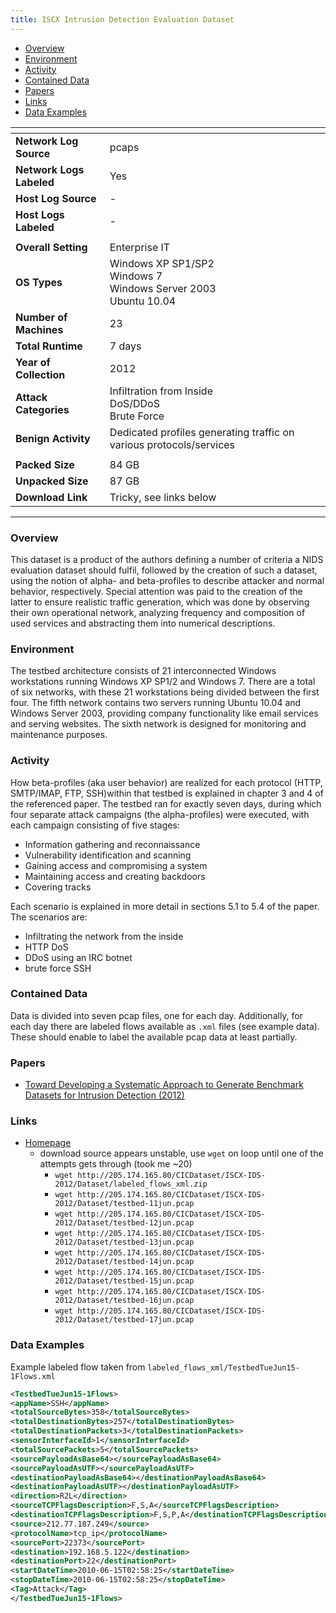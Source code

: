 ```yaml
---
title: ISCX Intrusion Detection Evaluation Dataset
---
```


- [Overview](#overview)
- [Environment](#environment)
- [Activity](#activity)
- [Contained Data](#contained-data)
- [Papers](#papers)
- [Links](#links)
- [Data Examples](#data-examples)

| <!-- -->                 | <!-- -->                                                                  |
|--------------------------|---------------------------------------------------------------------------|
| **Network Log Source**   | pcaps                                                                     |
| **Network Logs Labeled** | Yes                                                                       |
| **Host Log Source**      | -                                                                         |
| **Host Logs Labeled**    | -                                                                         |
|                          |                                                                           |
| **Overall Setting**      | Enterprise IT                                                             |
| **OS Types**             | Windows XP SP1/SP2<br/>Windows 7<br/>Windows Server 2003<br/>Ubuntu 10.04 |
| **Number of Machines**   | 23                                                                        |
| **Total Runtime**        | 7 days                                                                    |
| **Year of Collection**   | 2012                                                                      |
| **Attack Categories**    | Infiltration from Inside<br/>DoS/DDoS<br/>Brute Force                     |
| **Benign Activity**      | Dedicated profiles generating traffic on various protocols/services       |
|                          |                                                                           |
| **Packed Size**          | 84 GB                                                                     |
| **Unpacked Size**        | 87 GB                                                                     |
| **Download Link**        | Tricky, see links below                                                   |

***

### Overview

This dataset is a product of the authors defining a number of criteria a NIDS evaluation dataset should fulfil, followed
by the creation of such a dataset, using the notion of alpha- and beta-profiles to describe attacker and normal
behavior, respectively.
Special attention was paid to the creation of the latter to ensure realistic traffic generation, which was done by
observing their own operational network, analyzing frequency and composition of used services and abstracting them into
numerical descriptions.

### Environment

The testbed architecture consists of 21 interconnected Windows workstations running Windows XP SP1/2 and Windows 7.
There are a total of six networks, with these 21 workstations being divided between the first four.
The fifth network contains two servers running Ubuntu 10.04 and Windows Server 2003, providing company functionality
like email services and serving websites.
The sixth network is designed for monitoring and maintenance purposes.

### Activity

How beta-profiles (aka user behavior) are realized for each protocol (HTTP, SMTP/IMAP, FTP, SSH)within that testbed is
explained in chapter 3 and 4 of the referenced paper.
The testbed ran for exactly seven days, during which four separate attack campaigns (the alpha-profiles) were executed,
with each campaign consisting of five stages:

- Information gathering and reconnaissance
- Vulnerability identification and scanning
- Gaining access and compromising a system
- Maintaining access and creating backdoors
- Covering tracks

Each scenario is explained in more detail in sections 5.1 to 5.4 of the paper. The scenarios are:

- Infiltrating the network from the inside
- HTTP DoS
- DDoS using an IRC botnet
- brute force SSH

### Contained Data

Data is divided into seven pcap files, one for each day.
Additionally, for each day there are labeled flows available as `.xml` files (see example data).
These should enable to label the available pcap data at least partially.

### Papers

- [Toward Developing a Systematic Approach to Generate Benchmark Datasets for Intrusion Detection (2012)](https://doi.org/10.1016/j.cose.2011.12.012)

### Links

- [Homepage](https://www.unb.ca/cic/datasets/ids.html)
    - download source appears unstable, use `wget` on loop until one of the attempts gets through (took me ~20)
        - `wget http://205.174.165.80/CICDataset/ISCX-IDS-2012/Dataset/labeled_flows_xml.zip`
        - `wget http://205.174.165.80/CICDataset/ISCX-IDS-2012/Dataset/testbed-11jun.pcap`
        - `wget http://205.174.165.80/CICDataset/ISCX-IDS-2012/Dataset/testbed-12jun.pcap`
        - `wget http://205.174.165.80/CICDataset/ISCX-IDS-2012/Dataset/testbed-13jun.pcap`
        - `wget http://205.174.165.80/CICDataset/ISCX-IDS-2012/Dataset/testbed-14jun.pcap`
        - `wget http://205.174.165.80/CICDataset/ISCX-IDS-2012/Dataset/testbed-15jun.pcap`
        - `wget http://205.174.165.80/CICDataset/ISCX-IDS-2012/Dataset/testbed-16jun.pcap`
        - `wget http://205.174.165.80/CICDataset/ISCX-IDS-2012/Dataset/testbed-17jun.pcap`

### Data Examples

Example labeled flow taken from `labeled_flows_xml/TestbedTueJun15-1Flows.xml`

```xml
<TestbedTueJun15-1Flows>
<appName>SSH</appName>
<totalSourceBytes>358</totalSourceBytes>
<totalDestinationBytes>257</totalDestinationBytes>
<totalDestinationPackets>3</totalDestinationPackets>
<sensorInterfaceId>1</sensorInterfaceId>
<totalSourcePackets>5</totalSourcePackets>
<sourcePayloadAsBase64></sourcePayloadAsBase64>
<sourcePayloadAsUTF></sourcePayloadAsUTF>
<destinationPayloadAsBase64></destinationPayloadAsBase64>
<destinationPayloadAsUTF></destinationPayloadAsUTF>
<direction>R2L</direction>
<sourceTCPFlagsDescription>F,S,A</sourceTCPFlagsDescription>
<destinationTCPFlagsDescription>F,S,P,A</destinationTCPFlagsDescription>
<source>212.77.187.249</source>
<protocolName>tcp_ip</protocolName>
<sourcePort>22373</sourcePort>
<destination>192.168.5.122</destination>
<destinationPort>22</destinationPort>
<startDateTime>2010-06-15T02:58:25</startDateTime>
<stopDateTime>2010-06-15T02:58:25</stopDateTime>
<Tag>Attack</Tag>
</TestbedTueJun15-1Flows>
```